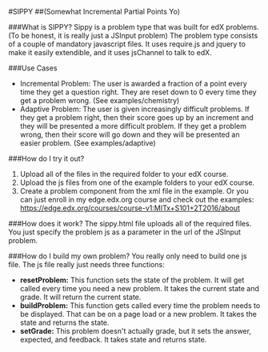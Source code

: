 #SIPPY
##(Somewhat Incremental Partial Points Yo)

###What is SIPPY?
Sippy is a problem type that was built for edX problems. (To be honest, it is really just a JSInput problem) 
The problem type consists of a couple of mandatory javascript files. It uses require.js and jquery to make it easily extendible, and it uses jsChannel to talk to edX.

###Use Cases
- Incremental Problem: The user is awarded a fraction of a point every time they get a question right. They are reset down to 0 every time they get a problem wrong. (See examples/chemistry)
- Adaptive Problem: The user is given increasingly difficult problems. If they get a problem right, then their score goes up by an increment and they will be presented a more difficult problem. If they get a problem wrong, then their score will go down and they will be presented an easier problem. (See examples/adaptive)

###How do I try it out?
1. Upload all of the files in the required folder to your edX course.
2. Upload the js files from one of the example folders to your edX course.
3. Create a problem component from the xml file in the example.
Or you can just enroll in my edge.edx.org course and check out the examples: https://edge.edx.org/courses/course-v1:MITx+S101+2T2016/about

###How does it work?
The sippy.html file uploads all of the required files. You just specify the problem js as a parameter in the url of the JSInput problem.

###How do I build my own problem?
You really only need to build one js file. The js file really just needs three functions:

- **resetProblem:** This function sets the state of the problem. It will get called every time you need a new problem. It takes the current state and grade. It will return the current state.
- **buildProblem:** This function gets called every time the problem needs to be displayed. That can be on a page load or a new problem. It takes the state and returns the state.
- **setGrade:** This problem doesn't actually grade, but it sets the answer, expected, and feedback. It takes state and returns state.